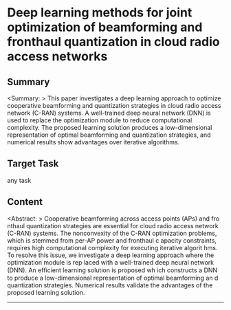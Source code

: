 # Deep learning methods for joint optimization of beamforming and fronthaul quantization in cloud radio access networks

## Summary

<Summary: > This paper investigates a deep learning approach to optimize cooperative beamforming and quantization strategies in cloud radio access network (C-RAN) systems. A well-trained deep neural network (DNN) is used to replace the optimization module to reduce computational complexity. The proposed learning solution produces a low-dimensional representation of optimal beamforming and quantization strategies, and numerical results show advantages over iterative algorithms.


## Target Task

any task

## Content

<Abstract: > Cooperative beamforming across access points (APs) and fro nthaul quantization strategies are essential for cloud radio access network (C-RAN) systems. The nonconvexity of the C-RAN optimization problems, which is stemmed from per-AP power and fronthaul c apacity constraints, requires high computational complexity for executing iterative algorit hms. To resolve this issue, we investigate a deep learning approach where the optimization module is rep laced with a well-trained deep neural network (DNN). An efﬁcient learning solution is proposed wh ich constructs a DNN to produce a low-dimensional representation of optimal beamforming an d quantization strategies. Numerical results validate the advantages of the proposed learning solution.



---

